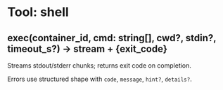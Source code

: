 # Tool: shell

## exec(container_id, cmd: string[], cwd?, stdin?, timeout_s?) -> stream + {exit_code}
Streams stdout/stderr chunks; returns exit code on completion.

Errors use structured shape with `code`, `message`, `hint?`, `details?`.
